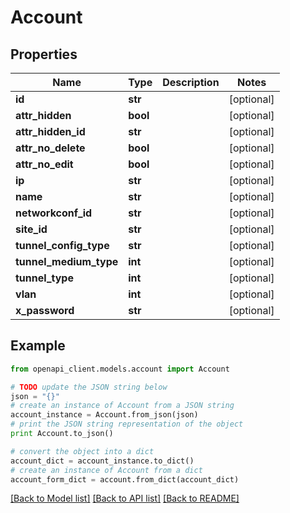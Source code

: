 # Account


## Properties

Name | Type | Description | Notes
------------ | ------------- | ------------- | -------------
**id** | **str** |  | [optional] 
**attr_hidden** | **bool** |  | [optional] 
**attr_hidden_id** | **str** |  | [optional] 
**attr_no_delete** | **bool** |  | [optional] 
**attr_no_edit** | **bool** |  | [optional] 
**ip** | **str** |  | [optional] 
**name** | **str** |  | [optional] 
**networkconf_id** | **str** |  | [optional] 
**site_id** | **str** |  | [optional] 
**tunnel_config_type** | **str** |  | [optional] 
**tunnel_medium_type** | **int** |  | [optional] 
**tunnel_type** | **int** |  | [optional] 
**vlan** | **int** |  | [optional] 
**x_password** | **str** |  | [optional] 

## Example

```python
from openapi_client.models.account import Account

# TODO update the JSON string below
json = "{}"
# create an instance of Account from a JSON string
account_instance = Account.from_json(json)
# print the JSON string representation of the object
print Account.to_json()

# convert the object into a dict
account_dict = account_instance.to_dict()
# create an instance of Account from a dict
account_form_dict = account.from_dict(account_dict)
```
[[Back to Model list]](../README.md#documentation-for-models) [[Back to API list]](../README.md#documentation-for-api-endpoints) [[Back to README]](../README.md)


